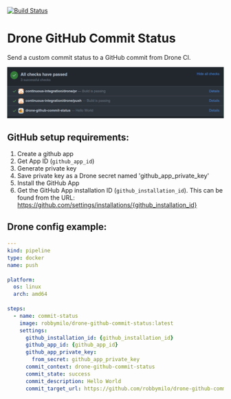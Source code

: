 [![Build Status](https://ci.rmilo.dev/api/badges/robbymilo/drone-github-commit-status/status.svg)](https://ci.rmilo.dev/robbymilo/drone-github-commit-status)

# Drone GitHub Commit Status

Send a custom commit status to a GitHub commit from Drone CI.

![drone-github-commit-status](./status.png)

## GitHub setup requirements:

1. Create a github app
1. Get App ID (`github_app_id`)
1. Generate private key
1. Save private key as a Drone secret named 'github_app_private_key'
1. Install the GitHub App
1. Get the GitHub App installation ID (`github_installation_id`). This can be found from the URL: https://github.com/settings/installations/{github_installation_id}

## Drone config example:

```yaml
---
kind: pipeline
type: docker
name: push

platform:
  os: linux
  arch: amd64

steps:
  - name: commit-status
    image: robbymilo/drone-github-commit-status:latest
    settings:
      github_installation_id: {github_installation_id}
      github_app_id: {github_app_id}
      github_app_private_key:
        from_secret: github_app_private_key
      commit_context: drone-github-commit-status
      commit_state: success
      commit_description: Hello World
      commit_target_url: https://github.com/robbymilo/drone-github-commit-status
```
